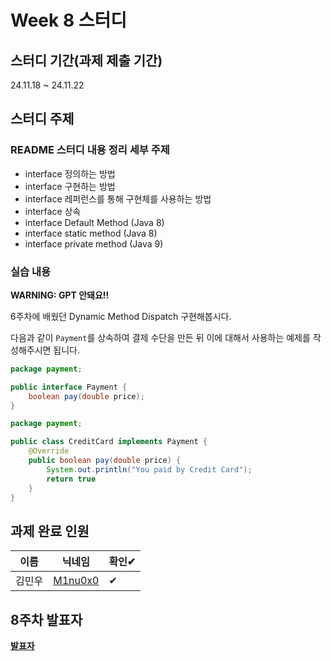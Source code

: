 # Week 8 스터디
## 스터디 기간(과제 제출 기간)
24.11.18 ~ 24.11.22

## 스터디 주제
### README 스터디 내용 정리 세부 주제
- interface 정의하는 방법
- interface 구현하는 방법
- interface 레퍼런스를 통해 구현체를 사용하는 방법
- interface 상속
- interface Default Method (Java 8)
- interface static method (Java 8)
- interface private method (Java 9)

### 실습 내용
**WARNING: GPT 안돼요!!**

6주차에 배웠던 Dynamic Method Dispatch 구현해봅시다.

다음과 같이 `Payment`를 상속하여 결제 수단을 만든 뒤 이에 대해서 사용하는 예제를 작성해주시면 됩니다.
``` java
package payment;

public interface Payment {
    boolean pay(double price);
}
```
```java
package payment;

public class CreditCard implements Payment {
    @Override
    public boolean pay(double price) {
        System.out.println("You paid by Credit Card");
        return true
    }
}
```

## 과제 완료 인원
|이름|닉네임|확인✔|
|---|------|----|
|김민우|[M1nu0x0](https://github.com/M1nu0x0)|✔|

## 8주차 발표자
**[발표자](https://github.com/발표자)**
